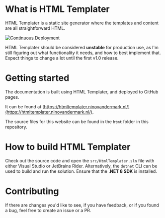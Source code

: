 # What is HTML Templater
HTML Templater is a static site generator where the templates and content are all straightforward HTML.

[![Continuous Deployment](https://github.com/NinovanderMark/HtmlTemplater/actions/workflows/cd.yml/badge.svg)](https://github.com/NinovanderMark/HtmlTemplater/actions/workflows/cd.yml)

HTML Templater should be considered **unstable** for production use, as I'm still figuring out what functionality it needs, and how to best implement that. Expect things to change a lot until the first v1.0 release.

# Getting started
The documentation is built using HTML Templater, and deployed to GitHub pages. 

It can be found at [https://htmltemplater.ninovandermark.nl/](https://htmltemplater.ninovandermark.nl/).

The source files for this website can be found in the `htmt` folder in this repository.

# How to build HTML Templater
Check out the source code and open the `src/HtmlTemplater.sln` file with either Visual Studio or JetBrains Rider. Alternatively, the `dotnet` CLI can be used to build and run the solution. Ensure that the **.NET 8 SDK** is installed.

# Contributing
If there are changes you'd like to see, if you have feedback, or if you found a bug, feel free to create an issue or a PR.
